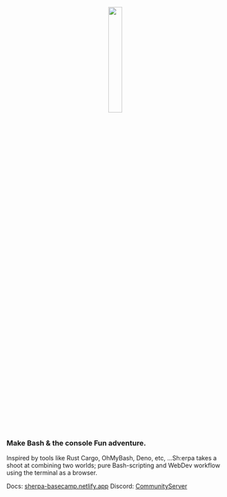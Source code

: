 <p align="center" width="100%">
    <img width="25%" src="./sherpa.png">
</p>

### Make Bash & the console Fun adventure.

Inspired by tools like Rust Cargo, OhMyBash, Deno, etc, ...Sh:erpa takes a shoot at combining two worlds; pure Bash-scripting and WebDev workflow using the terminal as a browser.

Docs: [sherpa-basecamp.netlify.app](https://sherpa-basecamp.netlify.app)
Discord: [CommunityServer](https://discord.gg/66bQJ6cuXG)
